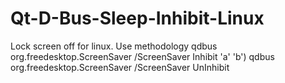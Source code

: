 # Qt-D-Bus-Sleep-Inhibit-Linux
Lock screen off for linux. Use methodology qdbus org.freedesktop.ScreenSaver /ScreenSaver Inhibit 'a' 'b') qdbus org.freedesktop.ScreenSaver /ScreenSaver UnInhibit
